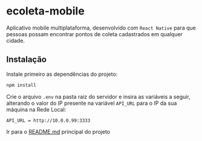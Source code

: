 # ecoleta-mobile

Aplicativo mobile multiplataforma, desenvolvido com `React Native` para que pessoas possam encontrar pontos de coleta cadastrados em qualquer cidade.

## Instalação
Instale primeiro as dependências do projeto:
```bash
npm install
```
Crie o arquivo `.env` na pasta raiz do servidor e insira as variáveis a seguir, alterando o valor do IP presente na variável `API_URL` para o IP da sua máquina na Rede Local:

```text
API_URL = http://10.0.0.99:3333
```

Ir para o [README.md](../README.md) principal do projeto